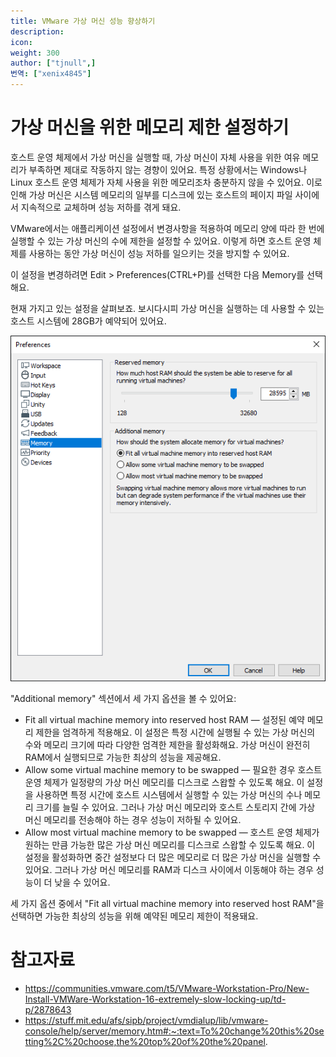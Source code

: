 ```yaml
---
title: VMware 가상 머신 성능 향상하기
description:
icon:
weight: 300
author: ["tjnull",]
번역: ["xenix4845"]
---
```


# 가상 머신을 위한 메모리 제한 설정하기

호스트 운영 체제에서 가상 머신을 실행할 때, 가상 머신이 자체 사용을 위한 여유 메모리가 부족하면 제대로 작동하지 않는 경향이 있어요. 특정 상황에서는 Windows나 Linux 호스트 운영 체제가 자체 사용을 위한 메모리조차 충분하지 않을 수 있어요. 이로 인해 가상 머신은 시스템 메모리의 일부를 디스크에 있는 호스트의 페이지 파일 사이에서 지속적으로 교체하며 성능 저하를 겪게 돼요.

VMware에서는 애플리케이션 설정에서 변경사항을 적용하여 메모리 양에 따라 한 번에 실행할 수 있는 가상 머신의 수에 제한을 설정할 수 있어요. 이렇게 하면 호스트 운영 체제를 사용하는 동안 가상 머신이 성능 저하를 일으키는 것을 방지할 수 있어요.

이 설정을 변경하려면 Edit > Preferences(CTRL+P)를 선택한 다음 Memory를 선택해요.

현재 가지고 있는 설정을 살펴보죠. 보시다시피 가상 머신을 실행하는 데 사용할 수 있는 호스트 시스템에 28GB가 예약되어 있어요.

![](improving-vm-performance-1.png)

"Additional memory" 섹션에서 세 가지 옵션을 볼 수 있어요:

- Fit all virtual machine memory into reserved host RAM — 설정된 예약 메모리 제한을 엄격하게 적용해요. 이 설정은 특정 시간에 실행될 수 있는 가상 머신의 수와 메모리 크기에 따라 다양한 엄격한 제한을 활성화해요. 가상 머신이 완전히 RAM에서 실행되므로 가능한 최상의 성능을 제공해요.
- Allow some virtual machine memory to be swapped — 필요한 경우 호스트 운영 체제가 일정량의 가상 머신 메모리를 디스크로 스왑할 수 있도록 해요. 이 설정을 사용하면 특정 시간에 호스트 시스템에서 실행할 수 있는 가상 머신의 수나 메모리 크기를 늘릴 수 있어요. 그러나 가상 머신 메모리와 호스트 스토리지 간에 가상 머신 메모리를 전송해야 하는 경우 성능이 저하될 수 있어요.
- Allow most virtual machine memory to be swapped — 호스트 운영 체제가 원하는 만큼 가능한 많은 가상 머신 메모리를 디스크로 스왑할 수 있도록 해요. 이 설정을 활성화하면 중간 설정보다 더 많은 메모리로 더 많은 가상 머신을 실행할 수 있어요. 그러나 가상 머신 메모리를 RAM과 디스크 사이에서 이동해야 하는 경우 성능이 더 낮을 수 있어요.

세 가지 옵션 중에서 "Fit all virtual machine memory into reserved host RAM"을 선택하면 가능한 최상의 성능을 위해 예약된 메모리 제한이 적용돼요.

# 참고자료
- https://communities.vmware.com/t5/VMware-Workstation-Pro/New-Install-VMWare-Workstation-16-extremely-slow-locking-up/td-p/2878643
- https://stuff.mit.edu/afs/sipb/project/vmdialup/lib/vmware-console/help/server/memory.htm#:~:text=To%20change%20this%20setting%2C%20choose,the%20top%20of%20the%20panel.

